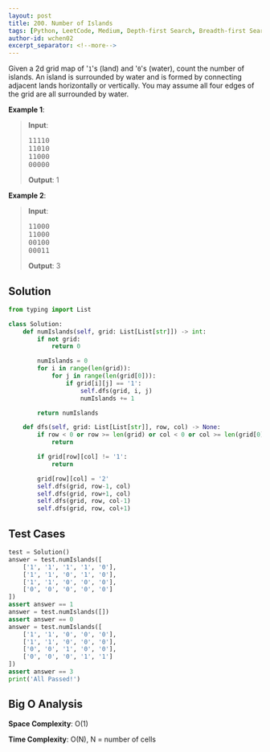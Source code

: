 ```yaml
---
layout: post
title: 200. Number of Islands
tags: [Python, LeetCode, Medium, Depth-first Search, Breadth-first Search, Union Find]
author-id: wchen02
excerpt_separator: <!--more-->
---
```


Given a 2d grid map of '`1`'s (land) and '`0`'s (water), count the number of islands. An island is surrounded by water and is formed by connecting adjacent lands horizontally or vertically. You may assume all four edges of the grid are all surrounded by water.
<!--more-->

**Example 1**:
> **Input**: 
> <pre>
> 11110
> 11010
> 11000
> 00000
> </pre>
>
> **Output**: 
> 1

**Example 2**:
> **Input**: 
> <pre>
> 11000
> 11000
> 00100
> 00011
> </pre>
>
> **Output**: 
> 3

## Solution
```python
from typing import List

class Solution:
    def numIslands(self, grid: List[List[str]]) -> int:
        if not grid:
            return 0

        numIslands = 0
        for i in range(len(grid)):
            for j in range(len(grid[0])):
                if grid[i][j] == '1':
                    self.dfs(grid, i, j)
                    numIslands += 1

        return numIslands

    def dfs(self, grid: List[List[str]], row, col) -> None:
        if row < 0 or row >= len(grid) or col < 0 or col >= len(grid[0]):
            return

        if grid[row][col] != '1':
            return

        grid[row][col] = '2'
        self.dfs(grid, row-1, col)
        self.dfs(grid, row+1, col)
        self.dfs(grid, row, col-1)
        self.dfs(grid, row, col+1)
```

## Test Cases
```python
test = Solution()
answer = test.numIslands([
    ['1', '1', '1', '1', '0'],
    ['1', '1', '0', '1', '0'],
    ['1', '1', '0', '0', '0'],
    ['0', '0', '0', '0', '0']
])
assert answer == 1
answer = test.numIslands([])
assert answer == 0
answer = test.numIslands([
    ['1', '1', '0', '0', '0'],
    ['1', '1', '0', '0', '0'],
    ['0', '0', '1', '0', '0'],
    ['0', '0', '0', '1', '1']
])
assert answer == 3
print('All Passed!')
```

## Big O Analysis
**Space Complexity**: O(1)

**Time Complexity**: O(N), N = number of cells
